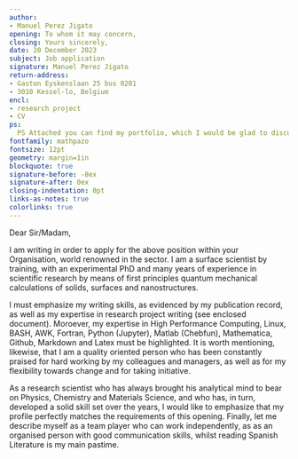 ```yaml
---
author:
- Manuel Perez Jigato
opening: To whom it may concern,
closing: Yours sincerely,
date: 20 December 2023
subject: Job application
signature: Manuel Perez Jigato
return-address: 
- Gaston Eyskenslaan 25 bus 0201
- 3010 Kessel-lo, Belgium
encl:
- research project
- CV
ps:
  PS Attached you can find my portfolio, which I would be glad to discuss in person, during a prospective interview.
fontfamily: mathpazo
fontsize: 12pt
geometry: margin=1in
blockquote: true
signature-before: -8ex
signature-after: 0ex
closing-indentation: 0pt
links-as-notes: true
colorlinks: true
---
```


Dear Sir/Madam,

I am writing in order to apply for the above position within your Organisation, world renowned in the sector. I am a surface scientist by training, with an experimental PhD and many years of experience in scientific research by means of first principles quantum mechanical calculations of solids, surfaces and nanostructures.

I must emphasize my writing skills, as evidenced by my publication record, as well as my expertise in research project writing (see enclosed document). Moroever, my expertise in High Performance Computing, Linux, BASH, AWK, Fortran, Python (Jupyter), Matlab (Chebfun), Mathematica, Github, Markdown and Latex must be highlighted. It is worth mentioning, likewise, that I am a quality oriented person who has been constantly praised for hard working by my colleagues and managers, as well as for my flexibility towards change and for taking initiative.

As a research scientist who has always brought his analytical mind to bear on Physics, Chemistry and Materials Science, and who has, in turn, developed a solid skill set over the years, I would like to emphasize that my profile perfectly matches the requirements of this opening. Finally, let me describe myself as a team player who can work independently, as as an organised person with good communication skills, whilst reading Spanish Literature is my main pastime.
